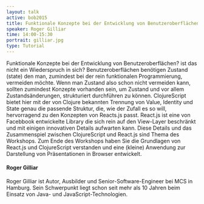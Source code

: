 ```yaml
---
layout: talk
active: bob2015
title: Funktionale Konzepte bei der Entwicklung von Benutzeroberflächen
speaker: Roger Gilliar
time: 14:00-15:30
portrait: gilliar.jpg
type: Tutorial
---
```


Funktionale Konzepte bei der Entwicklung von Benutzeroberflächen? ist
das nicht ein Wiederspruch in sich? Benutzeroberflächen benötigen
Zustand (state) den man, zumindest bei der rein funktionalen
Programmierung, vermeiden möchte. Wenn man Zustand also schon nicht
vermeiden kann, sollten zumindest Konzepte vorhanden sein, um Zustand
und vor allem Zustandsänderungen, strukturiert durchführen zu
können. ClojureScript bietet hier mit der von Clojure bekannten
Trennung von Value, Identity und State genau die passende Struktur,
die, wie der Zufall es so will, hervorragend zu den Konzepten von
Reacts.js passt. React.js ist eine von Facebbook entwickelte Library
die sich rein auf den View-Layer beschränkt und mit einigen
innovativen Details aufwarten kann. Diese Details und das
Zusammenspiel zwischen ClojureScript und React.js sind Thema des
Workshops. Zum Ende des Workshops haben Sie die Grundlagen von
React.js und ClojureScript verstanden und eine (kleine) Anwendung zur
Darstellung von Präsentationen in Browser entwickelt.

#### Roger Gilliar

Roger Gilliar ist Autor, Ausbilder und Senior-Software-Engineer bei MCS in
Hamburg. Sein Schwerpunkt liegt schon seit mehr als 10 Jahren beim Einsatz
von Java- und JavaScript-Technologien.

